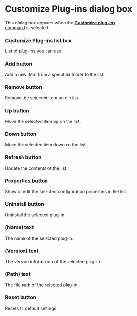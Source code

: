 # Customize Plug-ins dialog box

This dialog box appears when the
[**Customize plug-ins** \
command](../../cmd/tools/customize_plug_ins) is selected.

### Customize Plug-ins list box

List of plug-ins you can use.

### Add button

Add a new item from a specified folder to the list.

### Remove button

Remove the selected item on the list.

### Up button

Move the selected item up on the list.

### Down button

Move the selected item down on the list.

### Refresh button

Update the contents of the list.

### Properties button

Show or edit the selected configuration properties in the list.

### Uninstall button

Uninstall the selected plug-in.

### (Name) text

The name of the selected plug-in.

### (Version) text

The version information of the selected plug-in.

### (Path) text

The file path of the selected plug-in.

### Reset button

Resets to default settings.

